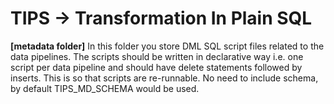 # TIPS -> Transformation In Plain SQL

**[metadata folder]** In this folder you store DML SQL script files related to the data pipelines. The scripts should be written in declarative way i.e. one script per data pipeline and should have delete statements followed by inserts. This is so that scripts are re-runnable. No need to include schema, by default TIPS_MD_SCHEMA would be used.
